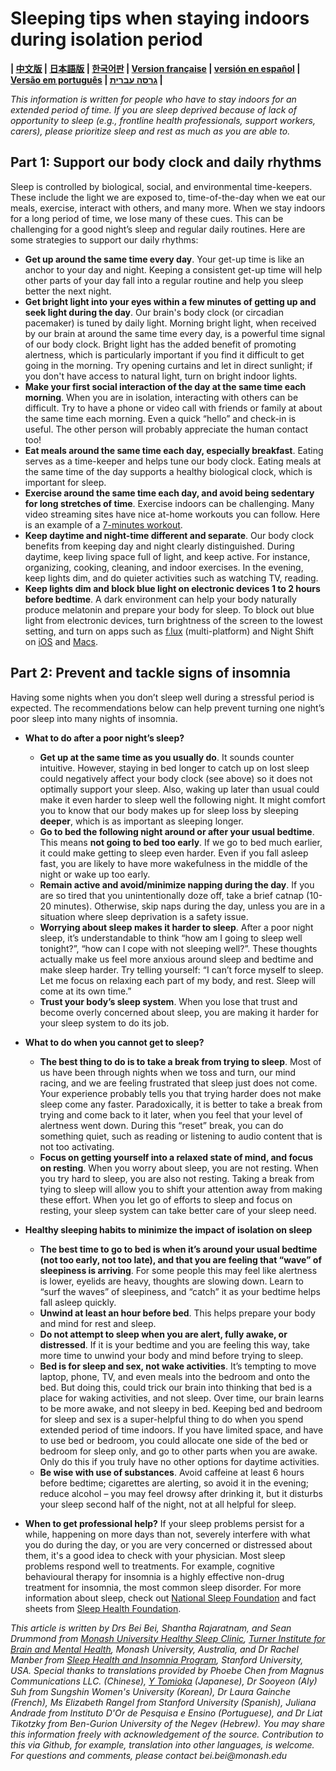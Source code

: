 # Sleeping tips when staying indoors during isolation period

**| [中文版](https://github.com/beisci/SleepInfo/blob/master/sleep_in_isolation_cn.md) | [日本語版](https://github.com/beisci/SleepInfo/blob/master/sleep_in_isolation_jp.md) | [한국어판](https://github.com/beisci/SleepInfo/blob/master/sleep_in_isolation_kr.md) | [Version française](https://github.com/beisci/SleepInfo/blob/master/sleep_in_isolation_fr.md) | [versión en español](https://github.com/beisci/SleepInfo/blob/master/sleep_in_isolation_sp.md) | [Versão em português](https://github.com/beisci/SleepInfo/blob/master/sleep_in_isolation_pt.md) | [גרסה עברית](https://github.com/beisci/SleepInfo/raw/master/sleep_in_isolation_he.pdf) |**

_This information is written for people who have to stay indoors for an extended period of time. If you are sleep deprived because of lack of opportunity to sleep (e.g., frontline health professionals, support workers, carers), please prioritize sleep and rest as much as you are able to._ 

## Part 1: Support our body clock and daily rhythms
Sleep is controlled by biological, social, and environmental time-keepers. These include the light we are exposed to, time-of-the-day when we eat our meals, exercise, interact with others, and many more. When we stay indoors for a long period of time, we lose many of these cues. This can be challenging for a good night’s sleep and regular daily routines. Here are some strategies to support our daily rhythms:
- **Get up around the same time every day**. Your get-up time is like an anchor to your day and night. Keeping a consistent get-up time will help other parts of your day fall into a regular routine and help you sleep better the next night.
- **Get bright light into your eyes within a few minutes of getting up and seek light during the day**. Our brain's body clock (or circadian pacemaker) is tuned by daily light. Morning bright light, when received by our brain at around the same time every day, is a powerful time signal of our body clock. Bright light has the added benefit of promoting alertness, which is particularly important if you find it difficult to get going in the morning. Try opening curtains and let in direct sunlight; if you don't have access to natural light, turn on bright indoor lights. 
- **Make your first social interaction of the day at the same time each morning**. When you are in isolation, interacting with others can be difficult. Try to have a phone or video call with friends or family at about the same time each morning. Even a quick “hello” and check-in is useful. The other person will probably appreciate the human contact too!
- **Eat meals around the same time each day, especially breakfast**. Eating serves as a time-keeper and helps tune our body clock. Eating meals at the same time of the day supports a healthy biological clock, which is important for sleep.
- **Exercise around the same time each day, and avoid being sedentary for long stretches of time**. Exercise indoors can be challenging. Many video streaming sites have nice at-home workouts you can follow. Here is an example of a [7-minutes workout](https://www.youtube.com/watch?v=ECxYJcnvyMw).
- **Keep daytime and night-time different and separate**. Our body clock benefits from keeping day and night clearly distinguished. During daytime, keep living space full of light, and keep active. For instance, organizing, cooking, cleaning, and indoor exercises. In the evening, keep lights dim, and do quieter activities such as watching TV, reading. 
- **Keep lights dim and block blue light on electronic devices 1 to 2 hours before bedtime**. A dark environment can help your body naturally produce melatonin and prepare your body for sleep. To block out blue light from electronic devices, turn brightness of the screen to the lowest setting, and turn on apps such as [f.lux](https://justgetflux.com/) (multi-platform) and Night Shift on [iOS](https://support.apple.com/en-au/HT207570) and [Macs](https://support.apple.com/en-au/HT207513).

## Part 2: Prevent and tackle signs of insomnia
Having some nights when you don’t sleep well during a stressful period is expected. The recommendations below can help prevent turning one night’s poor sleep into many nights of insomnia.

- **What to do after a poor night’s sleep?**
  - **Get up at the same time as you usually do**. It sounds counter intuitive. However, staying in bed longer to catch up on lost sleep could negatively affect your body clock (see above) so it does not optimally support your sleep. Also, waking up later than usual could make it even harder to sleep well the following night. It might comfort you to know that our body makes up for sleep loss by sleeping **deeper**, which is as important as sleeping longer.
  - **Go to bed the following night around or after your usual bedtime**. This means **not going to bed too early**. If we go to bed much earlier, it could make getting to sleep even harder. Even if you fall asleep fast, you are likely to have more wakefulness in the middle of the night or wake up too early.
  - **Remain active and avoid/minimize napping during the day**. If you are so tired that you unintentionally doze off, take a brief catnap (10-20 minutes). Otherwise, skip naps during the day, unless you are in a situation where sleep deprivation is a safety issue.
  - **Worrying about sleep makes it harder to sleep**. After a poor night sleep, it’s understandable to think “how am I going to sleep well tonight?”, “how can I cope with not sleeping well?”. These thoughts actually make us feel more anxious around sleep and bedtime and make sleep harder. Try telling yourself: “I can’t force myself to sleep. Let me focus on relaxing each part of my body, and rest. Sleep will come at its own time.”
  - **Trust your body’s sleep system**. When you lose that trust and become overly concerned about sleep, you are making it harder for your sleep system to do its job.

- **What to do when you cannot get to sleep?**
  - **The best thing to do is to take a break from trying to sleep**. Most of us have been through nights when we toss and turn, our mind racing, and we are feeling frustrated that sleep just does not come. Your experience probably tells you that trying harder does not make sleep come any faster. Paradoxically, it is better to take a break from trying and come back to it later, when you feel that your level of alertness went down. During this “reset” break, you can do something quiet, such as reading or listening to audio content that is not too activating.
  - **Focus on getting yourself into a relaxed state of mind, and focus on resting**. When you worry
about sleep, you are not resting. When you try hard to sleep, you are also not resting. Taking a break from tying to sleep will allow you to shift your attention away from making these effort. When you let go of efforts to sleep and focus on resting, your sleep system can take better care of your sleep need.

- **Healthy sleeping habits to minimize the impact of isolation on sleep**
  - **The best time to go to bed is when it’s around your usual bedtime (not too early, not too late), and that you are feeling that “wave” of sleepiness is arriving**. For some people this may feel like alertness is lower, eyelids are heavy, thoughts are slowing down. Learn to “surf the waves” of sleepiness, and “catch” it as your bedtime helps fall asleep quickly. 
  - **Unwind at least an hour before bed**. This helps prepare your body and mind for rest and sleep. 
  - **Do not attempt to sleep when you are alert, fully awake, or distressed**. If it is your bedtime and you are feeling this way, take more time to unwind your body and mind before trying to sleep.
  - **Bed is for sleep and sex, not wake activities**. It’s tempting to move laptop, phone, TV, and even meals into the bedroom and onto the bed. But doing this, could trick our brain into thinking that bed is a place for waking activities, and not sleep. Over time, our brain learns to be more awake, and not sleepy in bed. Keeping bed and bedroom for sleep and sex is a super-helpful thing to do when you spend extended period of time indoors. If you have limited space, and have to use bed or bedroom, you could allocate one side of the bed or bedroom for sleep only, and go to other parts when you are awake. Only do this if you truly have no other options for daytime activities.
  - **Be wise with use of substances**. Avoid caffeine at least 6 hours before bedtime; cigarettes are alerting, so avoid it in the evening; reduce alcohol – you may feel drowsy after drinking it, but it disturbs your sleep second half of the night, not at all helpful for sleep. 
  
- **When to get professional help?** If your sleep problems persist for a while, happening on more days than not, severely interfere with what you do during the day, or you are very concerned or distressed about them, it's a good idea to check with your physician. Most sleep problems respond well to treatments. For example, cognitive behavioural therapy for insomnia is a highly effective non-drug treatment for insomnia, the most common sleep disorder. For more information about sleep, check out [National Sleep Foundation](https://www.sleepfoundation.org/) and fact sheets from [Sleep Health Foundation](https://www.sleephealthfoundation.org.au/fact-sheets.html).

_This article is written by Drs Bei Bei, Shantha Rajaratnam, and Sean Drummond from [Monash University Healthy Sleep Clinic](https://www.monash.edu/turner-institute/turner-clinics/healthy-sleep-clinic), [Turner Institute for Brain and Mental Health](https://www.monash.edu/turner-institute), Monash University, Australia, and Dr Rachel Manber from [Sleep Health and Insomnia Program](http://med.stanford.edu/insomnia.html), Stanford University, USA. Special thanks to translations provided by Phoebe Chen from Magnus Communications LLC. (Chinese), [Y Tomioka](https://github.com/tan93nt) (Japanese), Dr Sooyeon (Aly) Suh from Sungshin Women's University (Korean), Dr Laura Gainche (French), Ms Elizabeth Rangel from Stanford University (Spanish), Juliana Andrade from Instituto D'Or de Pesquisa e Ensino (Portuguese), and Dr Liat Tikotzky from Ben-Gurion University of the Negev (Hebrew). You may share this information freely with acknowledgement of the source. Contribution to this via Github, for example, translation into other languages, is welcome. For questions and comments, please contact bei.bei@monash.edu_
